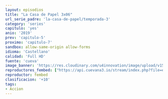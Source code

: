 ```yaml
---
layout: episodios
title: "La Casa de Papel 3x06"
url_serie_padre: 'la-casa-de-papel/temporada-3'
category: 'series'
capitulo: 'yes'
anio: '2019'
prev: 'capitulo-5'
proximo: 'capitulo-7'
sandbox: allow-same-origin allow-forms
idioma: 'Castellano'
calidad: 'Full HD'
fuente: 'cueva'
image_banner: 'https://res.cloudinary.com/u4innovation/image/upload/v1563567323/casa3-banner-min_yqqryd.jpg'
reproductores_fembed: ["https://api.cuevana3.io/stream/index.php?file=ek5lbm9xYWNrS0xYMTZLa2xNbkdvY3ZTb3BtZng4TGp6ZFpobGFMUGtPSFQxYWFYWU1QUDFORGNwcVpnbEplc2xaTnJZSlRTMGViVTBxZGdsdEhPb3RqWGFXWnBtcFNsbHNLR2gzV3l3THVvd29aaVpzR21vNXJDaFhlSndaU2gwZE5uVmFuRHpkekkwbmVYcHNiR3JaV1lhMlZwbTVxc25KUnlvcUxWMWRMWTNLT1hjTlhHNWMzSQ","Castellano","https://feurl.com/v/-dlk5hpwn80k0pg","Castellano","https://feurl.com/v/1-p6etjqq1ggpj2","Castellano"]
reproductor: fembed
clasificacion: '+10'
tags:
- Accion
---
```












